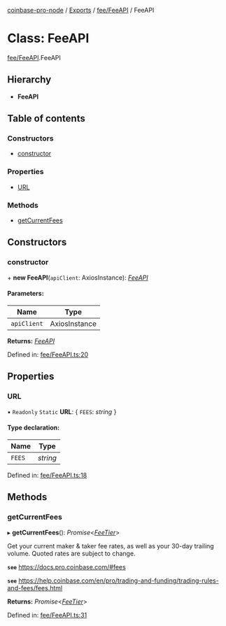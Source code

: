 [coinbase-pro-node](../../README.md) / [Exports](../../modules.md) / [fee/FeeAPI](../../modules/fee_feeapi.md) / FeeAPI

# Class: FeeAPI

[fee/FeeAPI](../../modules/fee_feeapi.md).FeeAPI

## Hierarchy

- **FeeAPI**

## Table of contents

### Constructors

- [constructor](feeapi.feeapi.md#constructor)

### Properties

- [URL](feeapi.feeapi.md#url)

### Methods

- [getCurrentFees](feeapi.feeapi.md#getcurrentfees)

## Constructors

### constructor

\+ **new FeeAPI**(`apiClient`: AxiosInstance): [_FeeAPI_](feeapi.feeapi.md)

#### Parameters:

| Name        | Type          |
| ----------- | ------------- |
| `apiClient` | AxiosInstance |

**Returns:** [_FeeAPI_](feeapi.feeapi.md)

Defined in: [fee/FeeAPI.ts:20](https://github.com/bennycode/coinbase-pro-node/blob/aa07e6d/src/fee/FeeAPI.ts#L20)

## Properties

### URL

▪ `Readonly` `Static` **URL**: { `FEES`: _string_ }

#### Type declaration:

| Name   | Type     |
| ------ | -------- |
| `FEES` | _string_ |

Defined in: [fee/FeeAPI.ts:18](https://github.com/bennycode/coinbase-pro-node/blob/aa07e6d/src/fee/FeeAPI.ts#L18)

## Methods

### getCurrentFees

▸ **getCurrentFees**(): _Promise_<[_FeeTier_](../../interfaces/fee/feeapi.feetier.md)\>

Get your current maker & taker fee rates, as well as your 30-day trailing volume. Quoted rates are subject to change.

**`see`** https://docs.pro.coinbase.com/#fees

**`see`** https://help.coinbase.com/en/pro/trading-and-funding/trading-rules-and-fees/fees.html

**Returns:** _Promise_<[_FeeTier_](../../interfaces/fee/feeapi.feetier.md)\>

Defined in: [fee/FeeAPI.ts:31](https://github.com/bennycode/coinbase-pro-node/blob/aa07e6d/src/fee/FeeAPI.ts#L31)
